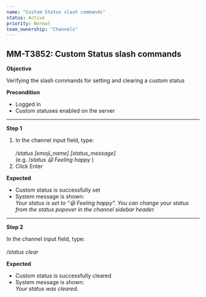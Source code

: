 ```yaml
---
name: "Custom Status slash commands"
status: Active
priority: Normal
team_ownership: "Channels"
---
```


## MM-T3852: Custom Status slash commands

**Objective**

Verifying the slash commands for setting and clearing a custom status

**Precondition**

- Logged in
- Custom statuses enabled on the server

---

**Step 1**

1. In the channel input field, type:\
   \
   _/status \[emoji\_name] \[status\_message]_\
   (e.g. /_status 😃 Feeling happy_ )
2. Click Enter

**Expected**

- Custom status is successfully set
- System message is shown:\
  _Your status is set to “😃 Feeling happy”. You can change your status from the status popover in the channel sidebar header._

---

**Step 2**

In the channel input field, type:\
\
_/status clear_

**Expected**

- Custom status is successfully cleared
- System message is shown:\
  _Your status was cleared._
